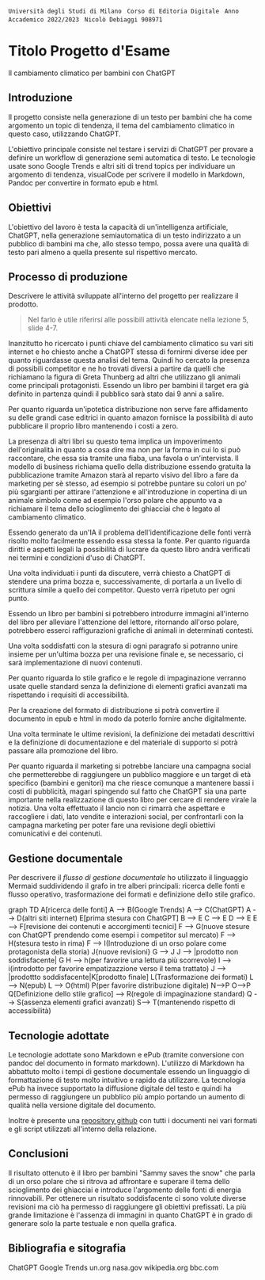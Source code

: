 
`` Università degli Studi di Milano ``
`` Corso di Editoria Digitale`` 
`` Anno Accademico 2022/2023``
`` Nicolò Debiaggi 908971`` 

# Titolo Progetto d'Esame
Il cambiamento climatico per bambini con ChatGPT

## Introduzione

Il progetto consiste nella generazione di un testo per bambini che ha come argomento un topic di tendenza, il tema del cambiamento climatico in questo caso, utilizzando ChatGPT.

L'obiettivo principale consiste nel testare i servizi di ChatGPT per provare  a definire un workflow di generazione semi automatica di testo. 
Le tecnologie usate sono Google Trends e altri siti di trend topics per individuare un argomento di tendenza, visualCode  per scrivere il modello in Markdown, Pandoc per convertire in formato epub e html.

## Obiettivi 

L'obiettivo del lavoro è testa la capacità di un'intelligenza artificiale, ChatGPT, nella generazione semiautomatica di un testo indirizzato a un pubblico di bambini ma che, allo stesso tempo, possa avere una qualità di testo pari almeno a quella presente sul rispettivo mercato.

## Processo di produzione

Descrivere le attività sviluppate all'interno del progetto per realizzare il prodotto.
> Nel farlo è utile riferirsi alle possibili attività elencate nella lezione 5, slide 4-7. 

Inanzitutto ho ricercato i punti chiave del cambiamento climatico su vari siti internet e ho chiesto anche a ChatGPT stessa di fornirmi diverse idee per quanto riguardasse questa analisi del tema.
Quindi ho cercato la presenza di possibili competitor e ne ho trovati diversi a partire da quelli che richiamano la figura di Greta Thunberg ad altri che utilizzano gli animali come principali protagonisti. Essendo un libro per bambini il target era già definito in partenza quindi il pubblico sarà stato dai 9 anni a salire.

Per quanto riguarda un'ipotetica distribuzione non serve fare affidamento su delle grandi case editrici in quanto amazon fornisce la possibilità di auto pubblicare il proprio libro mantenendo i costi a zero.

La presenza di altri libri su questo tema implica un impoverimento dell'originalità in quanto a cosa dire ma non per la forma in cui lo si può raccontare, che essa sia tramite una fiaba, una favola o un'intervista. Il modello di business richiama quello della distribuzione essendo gratuita la pubblicazione tramite Amazon starà al reparto visivo del libro a fare da marketing per sè stesso, ad esempio si potrebbe puntare su colori un po' più sgargianti per attirare l'attenzione e all'introduzione in copertina di un animale simbolo come ad esempio l'orso polare che appunto va a richiamare il tema dello scioglimento dei ghiacciai che è legato al cambiamento climatico.

Essendo generato da un'IA il problema dell'identificazione delle fonti verrà risolto molto facilmente essendo essa stessa la fonte. Per quanto riguarda diritti e aspetti legali la possibilità di lucrare da questo libro andrà verificati nei termini e condizioni d'uso di ChatGPT.

Una volta individuati i punti da discutere, verrà chiesto a ChatGPT di stendere una prima bozza e, successivamente, di portarla a un livello di scrittura simile a quello dei competitor. Questo verrà ripetuto per ogni punto. 

Essendo un libro per bambini si potrebbero introdurre immagini all'interno del libro per alleviare l'attenzione del lettore, ritornando all'orso polare, potrebbero esserci raffigurazioni grafiche di animali in determinati contesti.

Una volta soddisfatti con la stesura di ogni paragrafo si potranno unire insieme per un'ultima bozza per una revisione finale e, se necessario, ci sarà implementazione di nuovi contenuti.

Per quanto riguarda lo stile grafico e le regole di impaginazione verranno usate quelle standard senza la definizione di elementi grafici avanzati ma rispettando i requisiti di accessibilità. 

Per la creazione del formato di distribuzione si potrà convertire il documento in epub e html in modo da poterlo fornire anche digitalmente.

Una volta terminate le ultime revisioni, la definizione dei metadati descrittivi e la definizione di documentazione e del materiale di supporto si potrà passare alla promozione del libro.

Per quanto riguarda il marketing si potrebbe lanciare una campagna social che permetterebbe di raggiungere un pubblico maggiore e un target di età specifico (bambini e genitori) ma che riesce comunque a mantenere bassi i costi di pubblicità, magari spingendo sul fatto che ChatGPT sia una parte importante nella realizzazione di questo libro per cercare di rendere virale la notizia. Una volta effettuato il lancio non ci rimarrà che aspettare e raccogliere i dati, lato vendite e interazioni social, per confrontarli con la campagna marketing per poter fare una revisione degli obiettivi comunicativi e dei contenuti.

## Gestione documentale

Per descrivere il *flusso di gestione documentale* ho utilizzato il linguaggio Mermaid suddividendo il grafo in tre alberi principali: ricerca delle fonti e flusso operativo, trasformazione dei formati e definizione dello stile grafico.

graph TD
A[ricerca delle fonti]
A --> B(Google Trends)
A --> C(ChatGPT)
A --> D(altri siti internet)
E[prima stesura con ChatGPT]
B --> E
C --> E
D --> E
E --> F[revisione dei contenuti e accorgimenti tecnici]
F --> G(nuove stesure con ChatGPT prendendo come esempi i competitor sul mercato)
F --> H(stesura testo in rima)
F --> I(Introduzione di un orso polare come protagonista della storia)
J{nuove revisioni}
G --> J
J --> |prodotto non soddisfacente| G
H --> h(per favorire una lettura più scorrevole)
I --> i(introdotto per favorire empatizazzione verso il tema trattato)
J --> |prodottto soddisfacente|K[prodotto finale]
 L(Trasformazione dei formati)
L --> N(epub)
L --> O(html)
P(per favorire distribuzione digitale)
N-->P
O-->P
Q[Definizione dello stile grafico] --> R(regole di impaginazione standard)
Q --> S(assenza elementi grafici avanzati)
S--> T(mantenendo rispetto di accessibilità)

## Tecnologie adottate

Le tecnologie adottate sono Markdown e ePub (tramite conversione con pandoc del documento in formato markdown). L'utilizzo di Markdown ha abbattuto molto i tempi di gestione documentale essendo un linguaggio di formattazione di testo molto intuitivo e rapido da utilizzare. La tecnologia ePub ha invece supportato la diffusione digitale del testo e quindi ha permesso di raggiungere un pubblico più ampio portando un aumento di qualità nella versione digitale del documento.

Inoltre è presente una [repository github](https://github.com/NicoloDebiaggi/Esame-editoria-digitale) con tutti i documenti nei vari formati e gli script utilizzati all'interno della relazione.

## Conclusioni

Il risultato ottenuto è il libro per bambini "Sammy saves the snow" che parla di un orso polare che si ritrova ad affrontare e superare il tema dello scioglimento dei ghiacciai e introduce l'argomento delle fonti di energia rinnovabili. Per ottenere un risultato soddisfacente ci sono volute diverse revisioni ma ciò ha permesso di raggiungere gli obiettivi prefissati. La più grande limitazione è l'assenza di immagini in quanto ChatGPT è in grado di generare solo la parte testuale e non quella grafica.

## Bibliografia e sitografia

ChatGPT
Google Trends
un.org
nasa.gov
wikipedia.org
bbc.com
